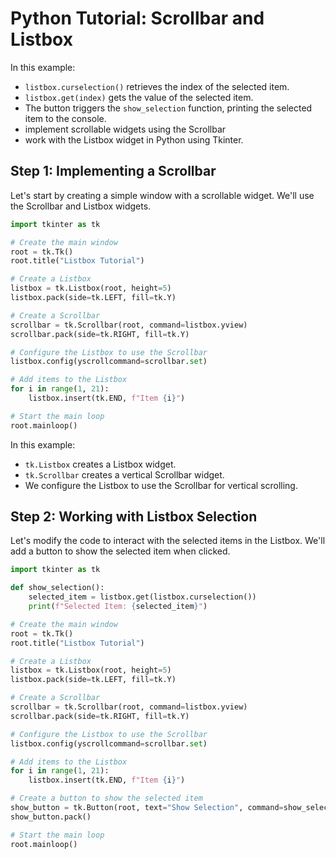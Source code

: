 # Python Tutorial: Scrollbar and Listbox

In this example:
- `listbox.curselection()` retrieves the index of the selected item.
- `listbox.get(index)` gets the value of the selected item.
- The button triggers the `show_selection` function, printing the selected item to the console.
- implement scrollable widgets using the Scrollbar
- work with the Listbox widget in Python using Tkinter.
  
## Step 1: Implementing a Scrollbar

Let's start by creating a simple window with a scrollable widget. We'll use the Scrollbar and Listbox widgets.

```python
import tkinter as tk

# Create the main window
root = tk.Tk()
root.title("Listbox Tutorial")

# Create a Listbox
listbox = tk.Listbox(root, height=5)
listbox.pack(side=tk.LEFT, fill=tk.Y)

# Create a Scrollbar
scrollbar = tk.Scrollbar(root, command=listbox.yview)
scrollbar.pack(side=tk.RIGHT, fill=tk.Y)

# Configure the Listbox to use the Scrollbar
listbox.config(yscrollcommand=scrollbar.set)

# Add items to the Listbox
for i in range(1, 21):
    listbox.insert(tk.END, f"Item {i}")

# Start the main loop
root.mainloop()
```

In this example:
- `tk.Listbox` creates a Listbox widget.
- `tk.Scrollbar` creates a vertical Scrollbar widget.
- We configure the Listbox to use the Scrollbar for vertical scrolling.

## Step 2: Working with Listbox Selection

Let's modify the code to interact with the selected items in the Listbox. We'll add a button to show the selected item when clicked.

```python
import tkinter as tk

def show_selection():
    selected_item = listbox.get(listbox.curselection())
    print(f"Selected Item: {selected_item}")

# Create the main window
root = tk.Tk()
root.title("Listbox Tutorial")

# Create a Listbox
listbox = tk.Listbox(root, height=5)
listbox.pack(side=tk.LEFT, fill=tk.Y)

# Create a Scrollbar
scrollbar = tk.Scrollbar(root, command=listbox.yview)
scrollbar.pack(side=tk.RIGHT, fill=tk.Y)

# Configure the Listbox to use the Scrollbar
listbox.config(yscrollcommand=scrollbar.set)

# Add items to the Listbox
for i in range(1, 21):
    listbox.insert(tk.END, f"Item {i}")

# Create a button to show the selected item
show_button = tk.Button(root, text="Show Selection", command=show_selection)
show_button.pack()

# Start the main loop
root.mainloop()
```
